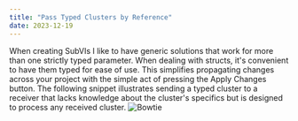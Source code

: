 ```yaml
---
title: "Pass Typed Clusters by Reference"
date: 2023-12-19
---
```

When creating SubVIs I like to have generic solutions that work for more than one strictly typed parameter. When dealing with structs, it's convenient to have them typed for ease of use. This simplifies propagating changes across your project with the simple act of pressing the Apply Changes button. The following snippet illustrates sending a typed cluster to a receiver that lacks knowledge about the cluster's specifics but is designed to process any received cluster.
![Bowtie](/labview-blog/assets/images/pass_different_cluster_by_reference.png)
